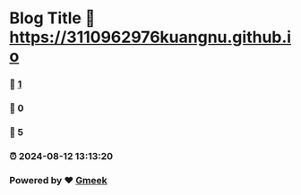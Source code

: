 # Blog Title :link: https://3110962976kuangnu.github.io 
### :page_facing_up: [1](https://3110962976kuangnu.github.io/tag.html) 
### :speech_balloon: 0 
### :hibiscus: 5 
### :alarm_clock: 2024-08-12 13:13:20 
### Powered by :heart: [Gmeek](https://github.com/Meekdai/Gmeek)
